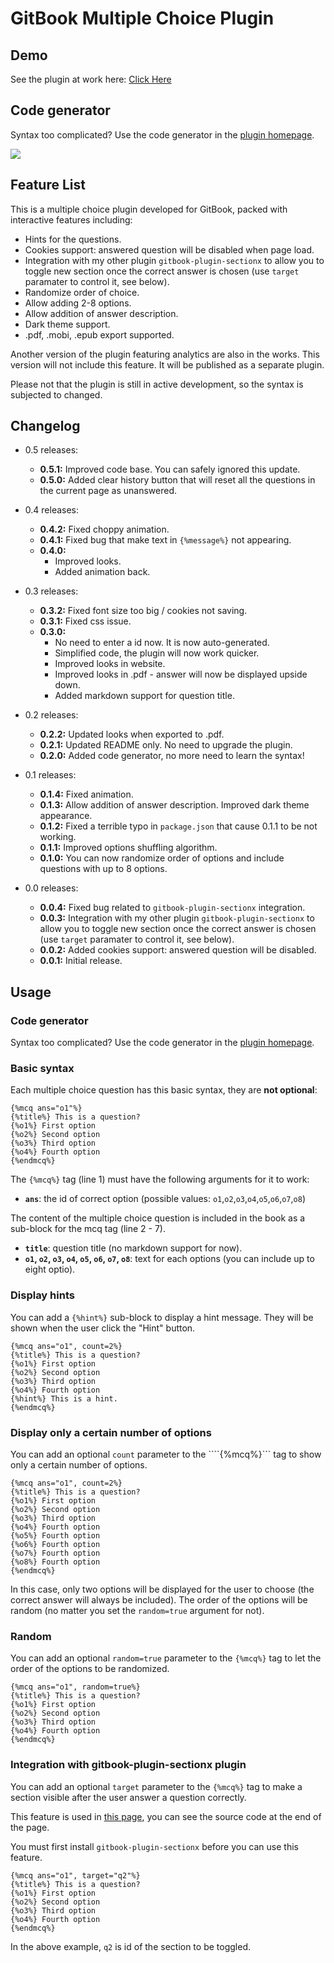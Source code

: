 GitBook Multiple Choice Plugin
===

## Demo

See the plugin at work here: [Click Here](http://ymcatar.gitbooks.io/gitbook-test/content/testing_mcqx.html)

## Code generator

Syntax too complicated? Use the code generator in the [plugin homepage](http://ymcatar.github.io/gitbook-plugin-mcqx/).

![](http://i.imgur.com/AD1C50h.gif)

## Feature List

This is a multiple choice plugin developed for GitBook, packed with interactive features including:

* Hints for the questions.
* Cookies support: answered question will be disabled when page load.
* Integration with my other plugin ```gitbook-plugin-sectionx``` to allow you to toggle new section once the correct answer is chosen (use ```target``` paramater to control it, see below).
* Randomize order of choice.
* Allow adding 2-8 options.
* Allow addition of answer description.
* Dark theme support.
* .pdf, .mobi, .epub export supported.

Another version of the plugin featuring analytics are also in the works. This version will not include this feature. It will be published as a separate plugin.

Please not that the plugin is still in active development, so the syntax is subjected to changed.

## Changelog

* 0.5 releases:
	* **0.5.1:** Improved code base. You can safely ignored this update.
	* **0.5.0:** Added clear history button that will reset all the questions in the current page as unanswered.

* 0.4 releases:
	* **0.4.2:** Fixed choppy animation.
	* **0.4.1:** Fixed bug that make text in ```{%message%}``` not appearing.
	* **0.4.0:**
		* Improved looks.
		* Added animation back.


* 0.3 releases:
	* **0.3.2:** Fixed font size too big / cookies not saving.
	* **0.3.1:** Fixed css issue.
	* **0.3.0:**
		* No need to enter a id now. It is now auto-generated.
		* Simplified code, the plugin will now work quicker.
		* Improved looks in website.
		* Improved looks in .pdf - answer will now be displayed upside down.
		* Added markdown support for question title.


* 0.2 releases:
	* **0.2.2:** Updated looks when exported to .pdf.
	* **0.2.1:** Updated README only. No need to upgrade the plugin.
	* **0.2.0:** Added code generator, no more need to learn the syntax!


* 0.1 releases:
	* **0.1.4:** Fixed animation.
	* **0.1.3:** Allow addition of answer description. Improved dark theme appearance.
	* **0.1.2:** Fixed a terrible typo in ```package.json``` that cause 0.1.1 to be not working.
	* **0.1.1:** Improved options shuffling algorithm.
	* **0.1.0:** You can now randomize order of options and include questions with up to 8 options.


* 0.0 releases:
	* **0.0.4:** Fixed bug related to ```gitbook-plugin-sectionx``` integration.
	* **0.0.3:** Integration with my other plugin ```gitbook-plugin-sectionx``` to allow you to toggle new section once the correct answer is chosen (use ```target``` paramater to control it, see below).
	* **0.0.2:** Added cookies support: answered question will be disabled.
	* **0.0.1:** Initial release.

## Usage

### Code generator

Syntax too complicated? Use the code generator in the [plugin homepage](http://ymcatar.github.io/gitbook-plugin-mcqx/).

### Basic syntax

Each multiple choice question has this basic syntax, they are **not optional**:

```
{%mcq ans="o1"%}
{%title%} This is a question?
{%o1%} First option
{%o2%} Second option
{%o3%} Third option
{%o4%} Fourth option
{%endmcq%}
```

The ```{%mcq%}``` tag (line 1) must have the following arguments for it to work:

* **```ans```**: the id of correct option (possible values: ```o1```,```o2```,```o3```,```o4```,```o5```,```o6```,```o7```,```o8```)

The content of the multiple choice question is included in the book as a sub-block for the mcq tag (line 2 - 7).

* **```title```**: question title (no markdown support for now).
* **```o1```, ```o2```, ```o3```, ```o4```, ```o5```, ```o6```, ```o7```, ```o8```**: text for each options (you can include up to eight optio).

### Display hints

You can add a ```{%hint%}``` sub-block to display a hint message. They will be shown when the user click the "Hint" button.

```
{%mcq ans="o1", count=2%}
{%title%} This is a question?
{%o1%} First option
{%o2%} Second option
{%o3%} Third option
{%o4%} Fourth option
{%hint%} This is a hint.
{%endmcq%}
```

### Display only a certain number of options

You can add an optional ```count``` parameter to the ````{%mcq%}``` tag to show only a certain number of options.

```
{%mcq ans="o1", count=2%}
{%title%} This is a question?
{%o1%} First option
{%o2%} Second option
{%o3%} Third option
{%o4%} Fourth option
{%o5%} Fourth option
{%o6%} Fourth option
{%o7%} Fourth option
{%o8%} Fourth option
{%endmcq%}
```

In this case, only two options will be displayed for the user to choose (the correct answer will always be included). The order of the options will be random (no matter you set the ```random=true``` argument for not).

### Random

You can add an optional ```random=true``` parameter to the ```{%mcq%}``` tag to let the order of the options to be randomized.

```
{%mcq ans="o1", random=true%}
{%title%} This is a question?
{%o1%} First option
{%o2%} Second option
{%o3%} Third option
{%o4%} Fourth option
{%endmcq%}
```

### Integration with gitbook-plugin-sectionx plugin

You can add an optional ```target``` parameter to the ```{%mcq%}``` tag to make a section visible after the user answer a question correctly.

This feature is used in [this page](http://ymcatar.gitbooks.io/gitbook-test/content/testing_mcqx.html), you can see the source code at the end of the page.

You must first install ```gitbook-plugin-sectionx``` before you can use this feature.

```
{%mcq ans="o1", target="q2"%}
{%title%} This is a question?
{%o1%} First option
{%o2%} Second option
{%o3%} Third option
{%o4%} Fourth option
{%endmcq%}
```

In the above example, ```q2``` is id of the section to be toggled.

